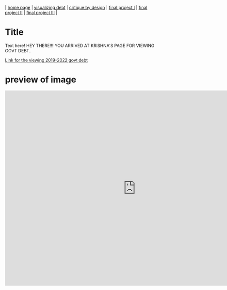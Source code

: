 | [home page](https://kbiswalandrew24.github.io/tswd-portfolio-templates/) | [visualizing debt](visualizing-government-debt) | [critique by design](critique-by-design) | [final project I](final-project-part-one) | [final project II](final-project-part-two) | [final project III](final-project-part-three) |

# Title
Text here!
HEY THERE!!! YOU ARRIVED AT KRISHNA'S PAGE FOR VIEWING GOVT DEBT..

[Link for the viewing 2019-2022 govt debt](https://data.oecd.org/chart/7km9)

# preview of image
<iframe src="https://data.oecd.org/chart/7km9" width="860" height="645" style="border: 0" mozallowfullscreen="true" webkitallowfullscreen="true" allowfullscreen="true"><a href="https://data.oecd.org/chart/7km9" target="_blank">OECD Chart: General government debt, Total, % of GDP, Annual, last 5 years</a></iframe>
